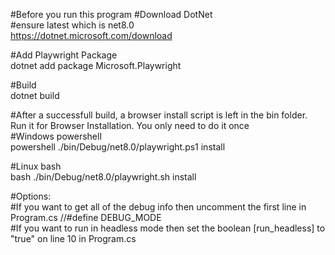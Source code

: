 #Before you run this program
#Download DotNet   
#ensure latest which is net8.0  
https://dotnet.microsoft.com/download  

#Add Playwright Package  
dotnet add package Microsoft.Playwright

#Build  
dotnet build

#After a successfull build, a browser install script is left in the bin folder. Run it for Browser Installation. You only need to do it once  
#Windows powershell  
powershell ./bin/Debug/net8.0/playwright.ps1 install  

#Linux bash  
bash ./bin/Debug/net8.0/playwright.sh install  

#Options:  
#If you want to get all of the debug info then uncomment the first line in Program.cs  //#define DEBUG_MODE  
#If you want to run in headless mode then set the boolean [run_headless] to "true" on line 10 in Program.cs  
